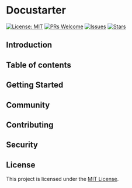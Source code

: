# Docustarter

[![License: MIT](https://img.shields.io/badge/License-MIT-blue.svg)](LICENSE)
[![PRs Welcome](https://img.shields.io/badge/PRs-welcome-brightgreen.svg)](https://github.com/DevAnonitos/Docustarter/pulls)
[![Issues](https://img.shields.io/github/issues/DevAnonitos/Docustarter.svg?color=orange)](https://github.com/DevAnonitos/Docustarter/issues)
[![Stars](https://img.shields.io/github/stars/DevAnonitos/Docustarter?style=social)](https://github.com/DevAnonitos/Docustarter)

## Introduction

## Table of contents

## Getting Started

## Community

## Contributing

## Security

## License

This project is licensed under the [MIT License](LICENSE).

